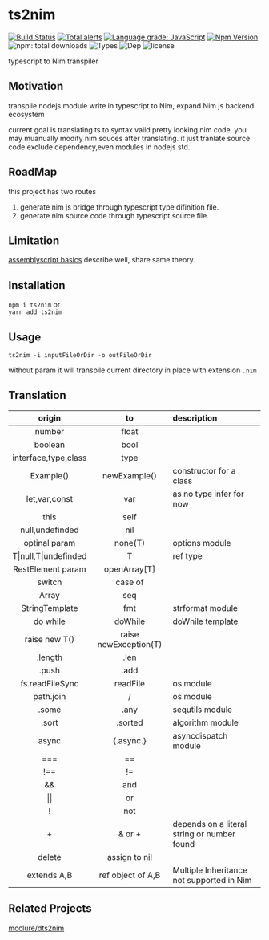 # ts2nim  
[![Build Status](https://travis-ci.org/bung87/ts2nim.svg?branch=master)](https://travis-ci.org/bung87/ts2nim)  [![Total alerts](https://img.shields.io/lgtm/alerts/g/bung87/ts2nim.svg?logo=lgtm&logoWidth=18)](https://lgtm.com/projects/g/bung87/ts2nim/alerts/)
[![Language grade: JavaScript](https://img.shields.io/lgtm/grade/javascript/g/bung87/ts2nim.svg?logo=lgtm&logoWidth=18)](https://lgtm.com/projects/g/bung87/ts2nim/context:javascript) [![Npm Version](https://badgen.net/npm/v/ts2nim)](https://www.npmjs.com/package/ts2nim)  ![npm: total downloads](https://badgen.net/npm/dt/ts2nim) ![Types](https://badgen.net/npm/types/ts2nim) ![Dep](https://badgen.net/david/dep/bung87/ts2nim) ![license](https://badgen.net/npm/license/ts2nim)

typescript to Nim transpiler  

## Motivation  

transpile nodejs module write in typescript to Nim, expand Nim js backend ecosystem  

current goal is translating ts to syntax valid pretty looking nim code.  you may muanually modify nim souces after translating.  it just tranlate source code exclude dependency,even modules in nodejs std.    

## RoadMap  

this project has two routes  
1. generate nim js bridge through typescript type difinition file.  
2. generate nim source code through typescript source file.  

## Limitation  

[assemblyscript basics](https://docs.assemblyscript.org/basics) describe well, share same theory.  

## Installation  

`npm i ts2nim` or   
`yarn add ts2nim`  

## Usage   

`ts2nim -i inputFileOrDir -o outFileOrDir` 

without param it will transpile current directory in place with extension `.nim`  

## Translation  

| origin       | to     | description     |
| :-------------: | :----------: | :----------- |
| number   | float |  |
| boolean   | bool |  |
|  interface,type,class | type   |    |
|  Example() | newExample()   | constructor for a class    |
| let,var,const   | var | as no type infer for now |
| this   | self |  |
| null,undefinded   | nil |  |
| optinal param   | none(T) | options module |
| T\|null,T\|undefinded | T | ref type|
| RestElement param   | openArray[T] |  |
| switch   | case of |  |
| Array   | seq |  |
| StringTemplate   | fmt | strformat module |
| do while   | doWhile | doWhile template |
| raise new T()   | raise newException(T) |  |
| .length   | .len |  |
| .push   | .add |  |
| fs.readFileSync   | readFile | os module  |
| path.join   | / | os module |
| .some   | .any | sequtils module |
| .sort   | .sorted | algorithm module |
| async   | {.async.} | asyncdispatch module |
| ===   | == |  |
| !==   | != |  |
| &&   | and |  |
| \|\|   | or |  |
| !   | not |  |
| +   | & or + | depends on a literal string or number found |
| delete   | assign to nil |  |
| extends A,B| ref object of A,B | Multiple Inheritance not supported in Nim | 


## Related Projects  

[mcclure/dts2nim](https://github.com/mcclure/dts2nim)  